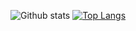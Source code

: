 ![Github stats](https://github-readme-stats.vercel.app/api?username=supuns&theme=default&show_icons=true)
[![Top Langs](https://github-readme-stats.vercel.app/api/top-langs/?username=supuns&langs_count=3)](https://github.com/anuraghazra/github-readme-stats)

<!--
**SupunS/SupunS** is a ✨ _special_ ✨ repository because its `README.md` (this file) appears on your GitHub profile.

Here are some ideas to get you started:

- 🔭 I’m currently working on ...
- 🌱 I’m currently learning ...
- 👯 I’m looking to collaborate on ...
- 🤔 I’m looking for help with ...
- 💬 Ask me about ...
- 📫 How to reach me: ...
- 😄 Pronouns: ...
- ⚡ Fun fact: ...
-->
